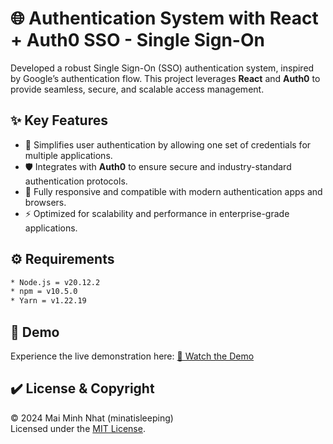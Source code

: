 # 🌐 Authentication System with React + Auth0 SSO - Single Sign-On

Developed a robust Single Sign-On (SSO) authentication system, inspired by Google’s authentication flow. This project leverages **React** and **Auth0** to provide seamless, secure, and scalable access management.

## ✨ Key Features

- 🔐 Simplifies user authentication by allowing one set of credentials for multiple applications.
- 🛡️ Integrates with **Auth0** to ensure secure and industry-standard authentication protocols.
- 📱 Fully responsive and compatible with modern authentication apps and browsers.
- ⚡ Optimized for scalability and performance in enterprise-grade applications.

## ⚙️ Requirements

```bash
* Node.js = v20.12.2
* npm = v10.5.0
* Yarn = v1.22.19
```

## 📍 Demo

Experience the live demonstration here: [🎥 Watch the Demo](https://drive.google.com/file/d/1VUqUlFtU49xqH0NEjy4S2wnRiqiGXUXr/view)

## ✔️ License & Copyright

&copy; 2024 Mai Minh Nhat (minatisleeping)  
Licensed under the [MIT License](https://github.com/minatisleeping/auth0-sso-react/blob/master/LICENSE).
